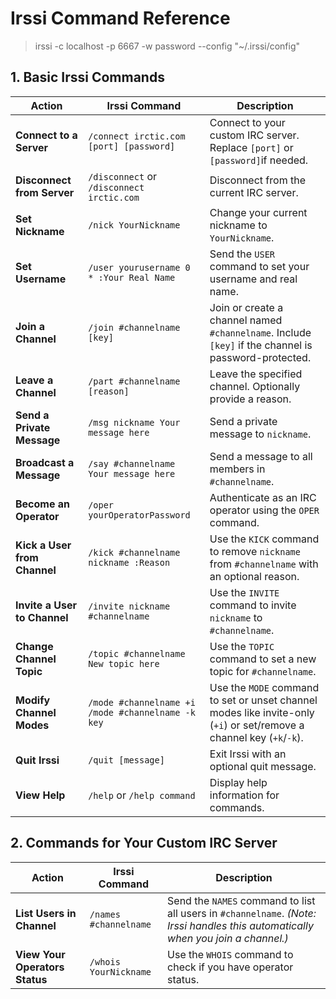 # Irssi Command Reference

> irssi -c localhost -p 6667 -w password --config "~/.irssi/config"

## 1. Basic Irssi Commands

| **Action**                  | **Irssi Command**                            | **Description**                                           |
|-----------------------------|----------------------------------------------|-----------------------------------------------------------|
| **Connect to a Server**     | `/connect irctic.com [port] [password]`                 | Connect to your custom IRC server. Replace `[port]` or `[password]`if needed. |
| **Disconnect from Server** | `/disconnect` or `/disconnect irctic.com`    | Disconnect from the current IRC server.                   |
| **Set Nickname**            | `/nick YourNickname`                         | Change your current nickname to `YourNickname`.           |
| **Set Username**                 | `/user yourusername 0 * :Your Real Name`     | Send the `USER` command to set your username and real name. |
| **Join a Channel**          | `/join #channelname [key]`                    | Join or create a channel named `#channelname`. Include `[key]` if the channel is password-protected. |
| **Leave a Channel**         | `/part #channelname [reason]`                 | Leave the specified channel. Optionally provide a reason. |
| **Send a Private Message**  | `/msg nickname Your message here`             | Send a private message to `nickname`.                     |
| **Broadcast a Message**     | `/say #channelname Your message here`         | Send a message to all members in `#channelname`.          |
| **Become an Operator**           | `/oper yourOperatorPassword`                 | Authenticate as an IRC operator using the `OPER` command. |
| **Kick a User from Channel**     | `/kick #channelname nickname :Reason`        | Use the `KICK` command to remove `nickname` from `#channelname` with an optional reason. |
| **Invite a User to Channel**     | `/invite nickname #channelname`              | Use the `INVITE` command to invite `nickname` to `#channelname`. |
| **Change Channel Topic**         | `/topic #channelname New topic here`          | Use the `TOPIC` command to set a new topic for `#channelname`. |
| **Modify Channel Modes**         | `/mode #channelname +i`<br>`/mode #channelname -k key` | Use the `MODE` command to set or unset channel modes like invite-only (`+i`) or set/remove a channel key (`+k`/`-k`). |
| **Quit Irssi**              | `/quit [message]`                             | Exit Irssi with an optional quit message.                 |
| **View Help**               | `/help` or `/help command`                    | Display help information for commands.                    |

## 2. Commands for Your Custom IRC Server

| **Action**                       | **Irssi Command**                            | **Description**                                           |
|----------------------------------|----------------------------------------------|-----------------------------------------------------------|
| **List Users in Channel**        | `/names #channelname`                        | Send the `NAMES` command to list all users in `#channelname`. *(Note: Irssi handles this automatically when you join a channel.)* |
| **View Your Operators Status**   | `/whois YourNickname`                         | Use the `WHOIS` command to check if you have operator status. |

